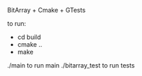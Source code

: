 BitArray + Cmake + GTests

to run:
- cd build
- cmake ..
- make

./main to run main
./bitarray_test to run tests
